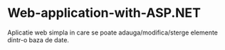 # Web-application-with-ASP.NET

Aplicatie web simpla in care se poate adauga/modifica/sterge elemente dintr-o baza de date.
